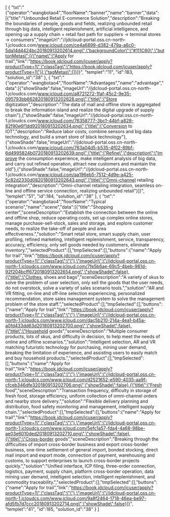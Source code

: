 [
	{
		"txt":"{\"operator\":\"wangbotao4\",\"floorName\":\"banner\",\"name\":\"banner\",\"data\":[{\"title\":\"Unbounded Retail E-commerce Solution\",\"description\":\"Breaking the boundaries of people, goods and fields, realizing unbounded retail through big data, intelligent replenishment, artificial intelligence, and opening up a supply chain + retail fast path for suppliers → terminal stores → consumers\",\"imageUrl\":\"//jdcloud-portal.oss.cn-north-1.jcloudcs.com/www.jcloud.com/ce4a6899-d382-479a-a6c0-5da14d4424bc20180913202614.png\",\"backgroundColor\":\"#111C60\",\"buttonMetas\":[{\"name\":\"Apply for trail\",\"link\":\"https://book.jdcloud.com/jcuser/apply?productType=1\",\"classTag\":\"https://book.jdcloud.com/jcuser/apply?productType=1\"}],\"tagMetas\":[]}]}",
		"templet":"11",
		"id":183,
		"solution_id":"38"
	},
	{
		"txt":"{\"operator\":\"wangbotao4\",\"floorName\":\"Advantages\",\"name\":\"advantage\",\"data\":[{\"showShade\":false,\"imageUrl\":\"//jdcloud-portal.oss.cn-north-1.jcloudcs.com/www.jcloud.com/a8721272-1faf-45c2-9e35-095793bb662820180913202628.png\",\"title\":\"Store digitization\",\"description\":\"The data of mall and offline store is aggregated to break the information island and realize the digital upgrade of supply chain\"},{\"showShade\":false,\"imageUrl\":\"//jdcloud-portal.oss.cn-north-1.jcloudcs.com/www.jcloud.com/76358777-3bc1-44bf-a828-82f90e6f1dd920180913202634.png\",\"title\":\"Conversion to IOT\",\"description\":\"Reduce labor costs, combine sensors and big data technology, and build a smart store of black technology\"},{\"showShade\":false,\"imageUrl\":\"//jdcloud-portal.oss.cn-north-1.jcloudcs.com/www.jcloud.com/763a04d5-b535-4f02-89bf-6d4995824b0720180913202639.png\",\"title\":\"Refine\",\"description\":\"Improve the consumption experience, make intelligent analysis of big data, and carry out refined operation, attract new customers and maintain the old\"},{\"showShade\":false,\"imageUrl\":\"//jdcloud-portal.oss.cn-north-1.jcloudcs.com/www.jcloud.com/aa196eb5-7512-4d9e-a425-5c82d2330d0820180913202643.png\",\"title\":\"Omni-channel retailing integration\",\"description\":\"Omni-channel retailing integration, seamless on-line and offline service connection, realizing unbounded retail\"}]}",
		"templet":"51",
		"id":184,
		"solution_id":"38"
	},
	{
		"txt":"{\"operator\":\"wangbotao4\",\"floorName\":\"Typical scenario\",\"name\":\"scene\",\"data\":[{\"title\":\"Shopping center\",\"sceneDescription\":\"Establish the connection between the online and offline shop, reduce operating costs, set up complex online stores, manage purchase-sell-stock, sales and storage, and explore customer needs, to realize the take-off of people and area effectiveness.\",\"solution\":\"Smart retail store, smart supply chain, user profiling, refined marketing, intelligent replenishment, service, transparency, accuracy, efficiency, only sell goods needed by customers, eliminate inventory.\",\"selectedProduct\":[],\"tmpSelected\":[],\"buttons\":{\"name\":\"Apply for trail\",\"link\":\"https://book.jdcloud.com/jcuser/apply?productType=1\",\"classTag\":\"\"},\"imageUrl\":\"//jdcloud-portal.oss.cn-north-1.jcloudcs.com/www.jcloud.com/7fe5b6ae-69c5-4beb-961d-92f204bcff6720180913202654.png\",\"showShade\":false},{\"title\":\"Clothes, shoes and bags\",\"sceneDescription\":\"A variety of skus to solve the problem of user selection, only sell the goods that the user needs, do not overstock, solve a variety of sales scenario tools.\",\"solution\":\"AR and VR fitting, on-line and off-line selection experiencing, personalized recommendation, store sales management system to solve the management problem of the store staff.\",\"selectedProduct\":[],\"tmpSelected\":[],\"buttons\":{\"name\":\"Apply for trail\",\"link\":\"https://book.jdcloud.com/jcuser/apply?productType=1\",\"classTag\":\"\"},\"imageUrl\":\"//jdcloud-portal.oss.cn-north-1.jcloudcs.com/www.jcloud.com/dac5b210-214a-4ea1-b45a-a0fd433dd63d20180913202700.png\",\"showShade\":false},{\"title\":\"Household goods\",\"sceneDescription\":\"Multiple consumer products, lots of skus, and difficulty in decision, to help meet the needs of online and offline scenarios.\",\"solution\":\"Intelligent selection, AR and VR matching futuristic technology for purchasing, mining user demand, breaking the limitation of experience, and assisting users to easily match and buy household products.\",\"selectedProduct\":[],\"tmpSelected\":[],\"buttons\":{\"name\":\"Apply for trail\",\"link\":\"https://book.jdcloud.com/jcuser/apply?productType=1\",\"classTag\":\"\"},\"imageUrl\":\"//jdcloud-portal.oss.cn-north-1.jcloudcs.com/www.jcloud.com/d2521652-e590-4035-aa9f-cfceb346dfe320180913202706.png\",\"showShade\":false},{\"title\":\"Fresh food\",\"sceneDescription\":\"Transaction frequency, difficulty in storage of fresh food, storage efficiency, uniform collection of omni-channel orders and nearby store delivery.\",\"solution\":\"Flexible delivery planning and distribution, food safety monitoring and management, intelligent supply chain.\",\"selectedProduct\":[],\"tmpSelected\":[],\"buttons\":{\"name\":\"Apply for trail\",\"link\":\"https://book.jdcloud.com/jcuser/apply?productType=1\",\"classTag\":\"\"},\"imageUrl\":\"//jdcloud-portal.oss.cn-north-1.jcloudcs.com/www.jcloud.com/5efc1a57-fda4-4a68-98be-ae03e6010ded20180913202710.png\",\"showShade\":false},{\"title\":\"Cross-border goods\",\"sceneDescription\":\"Breaking through the difficulties of import cross-border business and export cross-border business, one-time settlement of general import, bonded stocking, direct mail import and export mode, connection of payment, warehousing and customs, to support enterprises to launch cross-border projects quickly.\",\"solution\":\"Unified interface, ICP filing, three-order connection, logistics, payment, supply chain, platform cross-border operation, data mining user demand, intelligent selection, intelligent replenishment, and commodity traceability.\",\"selectedProduct\":[],\"tmpSelected\":[],\"buttons\":{\"name\":\"Apply for trail\",\"link\":\"https://book.jdcloud.com/jcuser/apply?productType=1\",\"classTag\":\"\"},\"imageUrl\":\"//jdcloud-portal.oss.cn-north-1.jcloudcs.com/www.jcloud.com/9a8f2464-1718-46ea-be97-afd5fb7d7ccc20180913202714.png\",\"showShade\":false}]}",
		"templet":"41",
		"id":185,
		"solution_id":"38"
	}
]